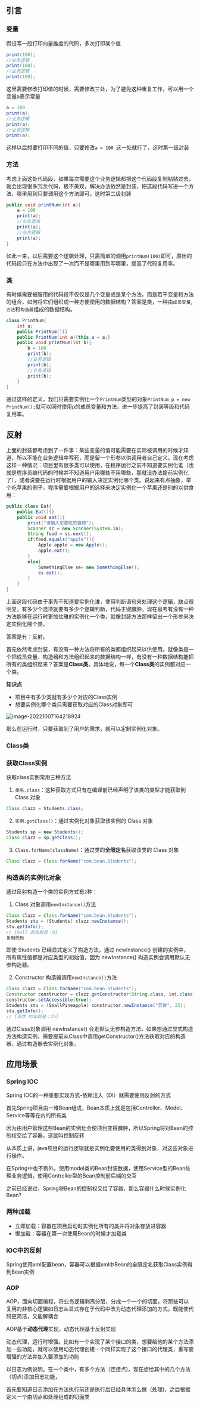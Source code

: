 ## 引言

### 变量

假设写一段打印向量维度的代码，多次打印某个值

```java
print(100);
//业务逻辑
print(100);
//业务逻辑
print(100);
```

这里需要修改打印值的时候，需要修改三处，为了避免这种重复工作，可以用一个变量a表示常量

```java
a = 100
print(a);
//业务逻辑
print(a);
//业务逻辑
print(a);
```

这样以后想要打印不同的值，只要修改`a = 100 `这一处就行了，这时第一级封装

### 方法

考虑上面这处代码段，如果每次需要这个业务逻辑都把这个代码段复制粘贴过去，就会出现很多冗余代码，极不美观，解决办法依然是封装，把这段代码写进一个方法，哪里用到只要调用这个方法即可，这时第二级封装

```java
public void printNum(int a){
    a = 100
    print(a);
    //业务逻辑
    print(a);
    //业务逻辑
    print(a);
}
```

如此一来，以后需要这个逻辑处理，只需简单的调用`printNum(100)`即可，原始的代码段只在方法中出现了一次而不是哪里用到写哪里，提高了代码复用率。

### 类

有时候需要被服用的代码段不仅仅是几个变量或是某个方法，而是若干变量和方法的组合，如何将它们组织成一种方便使用的数据结构？答案是类，一种由`成员变量`,`方法`和`构造器`组成的数据结构。

```java
class PrintNum{
    int a;
	public PrintNum(){}
    public PrintNum(int a){this.a = a;}
    public void printNum(int b){
        b = 100
        print(b);
        //业务逻辑
        print(b);
        //业务逻辑
        print(b);
    }
}
```

通过这样的定义，我们只需要实例化一个`PrintNum`类型的对象```PrintNum p = new PrintNum();```就可以同时使用p的成员变量和方法，进一步提高了封装等级和代码复用率。

## 反射

​         上面的封装都考虑到了一件事：某些变量的值可能需要在实际被调用的时候才知道，所以不能在业务逻辑中写死，而是留一个形参以供调用者自己定义。现在考虑这样一种情况：项目里有很多类可以使用，在程序运行之前不知道要实例化谁（也就是程序员编代码的时候并不知道用户用哪些不用哪些，那就没办法提前实例化了），或者说要在运行时根据用户的输入决定实例化哪个类。说起来有点抽象，举个吃苹果的例子，程序需要根据用户的选择来决定实例化一个苹果还是别的以供食用：

```java
public class Eat{
    public Eat(){}
    public void eat(){
		print("请输入您要吃的食物");
        Scanner sc = new Scanner(System.in);
        String food = sc.next();
        if(food.equals("apple")){
            Apple apple = new Apple();
            apple.eat();
        }
        else{
			SomethingElse se= new SomethingElse(); 
            es.eat();
        }
    }
}
```

​      上面这段代码由于事先不知道要实例化谁，使用判断语句来处理这个逻辑，缺点很明显，有多少个选项就要有多少个逻辑判断，代码主键臃肿。现在思考有没有一种方法能够在运行时更加优雅的实例化一个类，就像封装方法那样留出一个形参来决定实例化哪个类。

答案是有：反射。

首先依然考虑封装，有没有一种方法将所有的类都组织起来以供使用。就像类是一个把成员变量、构造器和方法组织起来的数据结构一样，有没有一种数据结构能把所有的类组织起来？答案是**Class类**，具体地说，每一个**Class类**的实例都对应一个类。

**知识点**

* 项目中有多少类就有多少个对应的Class实例
* 想要实例化哪个类只需要获取对应的Class对象即可

![image-20221007164218924](H:\gitfile\modiman.github.io\docs\_posts\imgs\image-20221007164218924.png)

那么在运行时，只要获取到了用户的需求，就可以定制实例化对象。

### Class类

### 获取Class实例

获取class实例常用三种方法

1. `类名.class`：这种获取方式只有在编译前已经声明了该类的类型才能获取到 Class 对象

```java
Class clazz = Students.class;
```

2. `实例.getClass()`：通过实例化对象获取该实例的 Class 对象

```java
Students sp = new Students();
Class clazz = sp.getClass();
```

3. `Class.forName(className)`：通过类的**全限定名**获取该类的 Class 对象

```java
Class clazz = Class.forName("com.bean.Students");
```

### **构造类的实例化对象**

通过反射构造一个类的实例方式有`2`种：

1. Class 对象调用`newInstance()`方法

```java
Class clazz = Class.forName("com.bean.Students");
Students stu = (Students) clazz.newInstance();
stu.getInfo();
// [null 的年龄是：0]
复制代码
```

即使 Students 已经显式定义了构造方法，通过 newInstance() 创建的实例中，所有属性值都是对应类型的初始值，因为 newInstance() 构造实例会调用默认无参构造器。

2. Constructor 构造器调用`newInstance()`方法

```java
Class clazz = Class.forName("com.bean.Students");
Constructor constructor = clazz.getConstructor(String.class, int.class);
constructor.setAccessible(true);
Students stu = (SmallPineapple) constructor.newInstance("苏世", 25);
stu.getInfo();
// [苏世 的年龄是：25]
```

通过Class对象调用 newInstance() 会走默认无参构造方法，如果想通过显式构造方法构造实例，需要提前从Class中调用getConstructor()方法获取对应的构造器，通过构造器去实例化对象。



## 应用场景

### Spring IOC

Spring IOC的一种重要实现方式-依赖注入（DI）就需要使用反射的方式

首先Spring项目由一堆Bean组成，Bean本质上就是包括Controller、Model、Service等等在内的所有类

因为由用户管理这些Bean的实例化会使项目变得臃肿，所以Spring将对Bean的控制权交给了容器，这就叫控制反转

从本质上讲，java项目的运行逻辑就是实例化要使用的类得到对象，对这些对象进行操作。

在Spring中也不例外，使用model类的Bean封装数据，使用Service型的Bean处理业务逻辑，使用Controller型的Bean控制前后端的交互

之前已经说过，Spring将Bean的控制权交给了容器，那么容器什么时候实例化Bean?

### 两种加载

* 立即加载：容器在项目启动时实例化所有的类并将对象存放进容器
* 懒加载：容器在第一次使用Bean的时候才加载类



### IOC中的反射

Spring使用xml配置bean，容器可以根据xml中Bean的全限定名获取Class实例得到Bean实例



### AOP

AOP，面向切面编程，将业务逻辑剥离分层，分成一个一个的切面，将那些可以复用的非核心逻辑如日志从显式存在于代码中改为动态代理添加的方式，既能使代码更简洁，又能解耦合

AOP基于**动态代理**实现，动态代理基于反射实现

动态代理，运行时增强。比如有一个实现了某个接口的类，想要给他的某个方法添加一些功能，就可以使用动态代理创建一个同样实现了这个接口的代理类，重写要增强的方法并加入要添加的功能

以日志为例说明。在一个类中，有多个方法（连接点)，现在想给其中的几个方法（切点)添加日志功能，


首先要知道日志添加在方法执行前还是执行后已经具体怎么做（处理)，之后根据定义一个由切点和处理组成的切面类